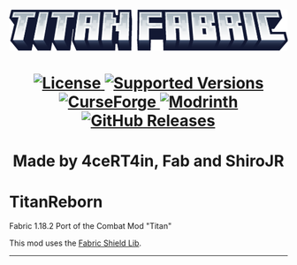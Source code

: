 <p align="center"><img src="titan_fabric_thumb_wip.png" alt="Logo" width="800"></p>

<h1 align="center">
  	<a href="https://github.com/4ceRT4in/TitanReborn/blob/master/LICENSE">
      <img src="https://img.shields.io/github/license/4ceRT4in/TitanReborn?style=for-the-badge&labelWidth=15&color=900c3f" alt="License">
    </a>
    <a href="https://github.com/4ceRT4in/TitanReborn">
      <img src="https://img.shields.io/badge/Available_for-MC_1.18.2-c70039?style=for-the-badge&labelWidth=15" alt="Supported Versions">
    </a>
    <a href="https://www.curseforge.com/minecraft/mc-mods/">
      <img src="https://img.shields.io/badge/-CurseForge-gray?style=for-the-badge&logo=curseforge&labelColor=orange" alt="CurseForge">
    </a>
    <a href="https://modrinth.com/">
      <img src="https://img.shields.io/badge/-modrinth-gray?style=for-the-badge&labelColor=green&labelWidth=15&logo=appveyor&logoColor=white" alt="Modrinth">
    </a>
    <a href="https://github.com/4ceRT4in/TitanReborn/releases">
      <img src="https://img.shields.io/github/v/release/0xJoeMama/throwing-knives?logo=github&style=for-the-badge" alt="GitHub Releases">
    </a>
</h1>

<h1 align="center">Made by 4ceRT4in, Fab and ShiroJR<br></h1>

# TitanReborn

Fabric 1.18.2 Port of the Combat Mod "Titan"

This mod uses the [Fabric Shield Lib](https://modrinth.com/mod/fabricshieldlib/version/1.7-1.18.2).

---

